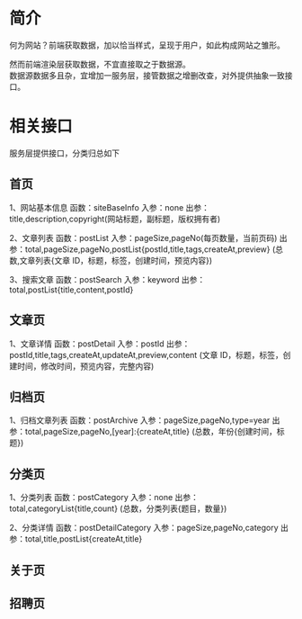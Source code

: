 # 简介

何为网站？前端获取数据，加以恰当样式，呈现于用户，如此构成网站之雏形。

然而前端渲染层获取数据，不宜直接取之于数据源。  
数据源数据多且杂，宜增加一服务层，接管数据之增删改查，对外提供抽象一致接口。

# 相关接口

服务层提供接口，分类归总如下

## 首页

1、网站基本信息
函数：siteBaseInfo
入参：none
出参：title,description,copyright(网站标题，副标题，版权拥有者)

2、文章列表
函数：postList
入参：pageSize,pageNo(每页数量，当前页码)
出参：total,pageSize,pageNo,postList{postId,title,tags,createAt,preview}
(总数,文章列表{文章 ID，标题，标签，创建时间，预览内容})

3、搜索文章
函数：postSearch
入参：keyword
出参：total,postList{title,content,postId}

## 文章页

1、文章详情
函数：postDetail
入参：postId
出参：postId,title,tags,createAt,updateAt,preview,content
(文章 ID，标题，标签，创建时间，修改时间，预览内容，完整内容)

## 归档页

1、归档文章列表
函数：postArchive
入参：pageSize,pageNo,type=year
出参：total,pageSize,pageNo,[year]:{createAt,title}
(总数，年份{创建时间，标题})

## 分类页

1、分类列表
函数：postCategory
入参：none
出参：total,categoryList{title,count}
(总数，分类列表{题目，数量})

2、分类详情
函数：postDetailCategory
入参：pageSize,pageNo,category
出参：total,title,postList{createAt,title}

## 关于页

## 招聘页
